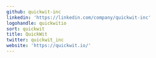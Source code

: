 ```yaml
---
github: quickwit-inc
linkedin: 'https://linkedin.com/company/quickwit-inc'
logohandle: quickwitio
sort: quickwit
title: QuickWit
twitter: quickwit_inc
website: 'https://quickwit.io/'
---
```


